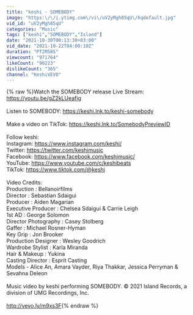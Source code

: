 ```yaml
---
title: "keshi - SOMEBODY"
image: "https:\/\/i.ytimg.com\/vi\/uV2yMgh85qU\/hqdefault.jpg"
vid_id: "uV2yMgh85qU"
categories: "Music"
tags: ["keshi","SOMEBODY","Island"]
date: "2021-10-30T00:13:30+03:00"
vid_date: "2021-10-22T04:00:10Z"
duration: "PT2M58S"
viewcount: "971764"
likeCount: "90223"
dislikeCount: "365"
channel: "KeshiVEVO"
---
```

{% raw %}Watch the SOMEBODY release Live Stream: <a rel="nofollow" target="blank" href="https://youtu.be/gZ2kLUeafig">https://youtu.be/gZ2kLUeafig</a><br /><br />Listen to SOMEBODY: <a rel="nofollow" target="blank" href="https://keshi.lnk.to/keshi-somebody">https://keshi.lnk.to/keshi-somebody</a><br /><br />Make a video on TikTok: <a rel="nofollow" target="blank" href="https://keshi.lnk.to/SomebodyPreviewID">https://keshi.lnk.to/SomebodyPreviewID</a><br /><br />Follow keshi:<br />Instagram: <a rel="nofollow" target="blank" href="https://www.instagram.com/keshi/">https://www.instagram.com/keshi/</a><br />Twitter: <a rel="nofollow" target="blank" href="https://twitter.com/keshimusic">https://twitter.com/keshimusic</a><br />Facebook: <a rel="nofollow" target="blank" href="https://www.facebook.com/keshimusic/">https://www.facebook.com/keshimusic/</a><br />YouTube: <a rel="nofollow" target="blank" href="https://www.youtube.com/c/keshibeats">https://www.youtube.com/c/keshibeats</a> <br />TikTok: <a rel="nofollow" target="blank" href="https://www.tiktok.com/@keshi">https://www.tiktok.com/@keshi</a><br /><br />Video Credits:<br />Production : Bellanoirfilms<br />Director : Sebastian Sdaigui <br />Producer : Aiden Magarian<br />Executive Producer : Chelsea Sdaigui  &amp; Carrie Leigh<br />1st AD : George Solomon <br />Director Photography : Casey Stolberg<br />Gaffer : Michael Rosner-Hyman<br />Key Grip : Jon Brooker<br />Production Designer : Wesley Goodrich<br />Wardrobe Stylist : Karla Miranda<br />Hair &amp; Makeup : Yukina<br />Casting Director : Esprit Casting<br />Models - Alice An, Amara Vayder, Riya Thakkar, Jessica Perryman &amp; Sevahna Deleon <br /><br />Music video by keshi performing SOMEBODY. © 2021 Island Records, a division of UMG Recordings, Inc.<br /><br /><a rel="nofollow" target="blank" href="http://vevo.ly/m9xs3F">http://vevo.ly/m9xs3F</a>{% endraw %}
